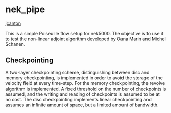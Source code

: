 # nek_pipe
[jcanton](mailto:jcanton@mech.kth.se)

This is a simple Poiseuille flow setup for nek5000.
The objective is to use it to test the non-linear adjoint algorithm developed by Oana Marin and Michel Schanen.

## Checkpointing
A two-layer checkpointing scheme, distinguishing between disc and memory checkpointing, is implemented in order to avoid the storage of the velocity field at every time-step.
For the memory checkpointing, the revolve algorithm is implemented.
A fixed threshold on the number of checkpoints is assumed, and the writing and reading of checkpoints is assumed to be at no cost.
The disc checkpointing implements linear checkpointing and assumes an infinite amount of space, but a limited amount of bandwidth.
